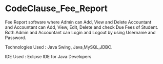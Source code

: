 # CodeClause_Fee_Report
Fee Report software where Admin can Add, View and Delete Accountant and
Accountant can Add, View, Edit, Delete and check Due Fees of Student.
Both Admin and Accountant can Login and Logout by using Username and Password.

Technologies Used : Java Swing, Java,MySQL,JDBC.

IDE Used : Eclipse IDE for Java Developers
